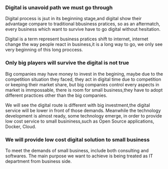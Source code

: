 ### Digital is unavoid path we must go through

Digital process is jsut in its beginning stage,and  digital show their advantage compare to traditional bbusiness pratices, so as an aftermatch, every business which want to survive
have to go digital without hesitation.

Digital is a term represent business pratices shift to internet, internet change the way people react in business,it is a long way to go, we only see very beginning of this long proccess.


### Only big players will survive the digital is not true

Big companies may have money to invest in the begining, maybe due to the competition situation they faced, they act in digital time due to competition or keeping their market share,
but big companies control every aspects in market is immpossable, there is room for small business,they have  to adopt different practices other than the big companies.

We will see the digital route is different with big investment,the  digital service will be lower in front of those demands. Meanwhile the technology development is almost ready, some  technology
emerge, in order to provide low cost service to small busininess,such as Open Source applications, Docker, Cloud.

### We will provide low cost digital solution to small business

To meet the demands of  small business, include both consulting and softwares. The main purpose we want to achieve is being treated as IT department from business side.
